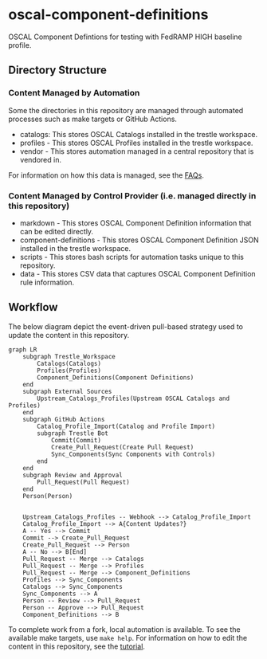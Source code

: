 # oscal-component-definitions

OSCAL Component Defintions for testing with FedRAMP HIGH baseline profile.

## Directory Structure

### Content Managed by Automation

Some the directories in this repository are managed through automated processes such as make targets or GitHub Actions.

- catalogs: This stores OSCAL Catalogs installed in the trestle workspace.
- profiles - This stores OSCAL Profiles installed in the trestle workspace.
- vendor - This stores automation managed in a central repository that is vendored in.

For information on how this data is managed, see the [FAQs](./docs/faqs.md).

### Content Managed by Control Provider (i.e. managed directly in this repository)
- markdown - This stores OSCAL Component Definition information that can be edited directly.
- component-definitions - This stores OSCAL Component Definition JSON installed in the trestle workspace.
- scripts - This stores bash scripts for automation tasks unique to this repository.
- data - This stores CSV data that captures OSCAL Component Definition rule information.

## Workflow

The below diagram depict the event-driven pull-based strategy used to update the content in this repository.

```mermaid
graph LR
    subgraph Trestle_Workspace
        Catalogs(Catalogs)
        Profiles(Profiles)
        Component_Definitions(Component Definitions)
    end
    subgraph External Sources
        Upstream_Catalogs_Profiles(Upstream OSCAL Catalogs and Profiles)
    end
    subgraph GitHub Actions
        Catalog_Profile_Import(Catalog and Profile Import)
        subgraph Trestle Bot
            Commit(Commit)
            Create_Pull_Request(Create Pull Request)
            Sync_Components(Sync Components with Controls)
        end
    end
    subgraph Review and Approval
        Pull_Request(Pull Request)
    end
    Person(Person)

    
    Upstream_Catalogs_Profiles -- Webhook --> Catalog_Profile_Import
    Catalog_Profile_Import --> A{Content Updates?}
    A -- Yes --> Commit
    Commit --> Create_Pull_Request
    Create_Pull_Request --> Person
    A -- No --> B[End]
    Pull_Request -- Merge --> Catalogs
    Pull_Request -- Merge --> Profiles
    Pull_Request -- Merge --> Component_Definitions
    Profiles --> Sync_Components
    Catalogs --> Sync_Components
    Sync_Components --> A
    Person -- Review --> Pull_Request
    Person -- Approve --> Pull_Request
    Component_Definitions --> B
```


To complete work from a fork, local automation is available. To see the available make targets, use `make help`. For information on how to edit the content in this repository, see the [tutorial](./docs/tutorial.md).
